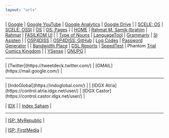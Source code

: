 ```yaml
---
layout: "urls"
---
```


| [Google](https://google.com/) | [Google YouTube](https://www.youtube.com/) | [Google Analytics](https://analytics.google.com/) | [Google Drive](https://drive.google.com/) |
| [SCELE: OS](https://scele.cs.ui.ac.id/course/view.php?id=3134) | [SCELE: OSSI](https://scele.cs.ui.ac.id/course/view.php?id=3112) | [OS](https://os.vlsm.org/) | [OS: Pages](https://os.vlsm.org/GitHubPages/) | 
| [HOME](https://home.vlsm.org) | [Rahmat M. Samik-Ibrahim](https://rahmatm.samik-ibrahim.vlsm.org/) | [Rahmat](https://rahmat.vlsm.org/) | [FASILKOM UI](https://www.cs.ui.ac.id/) |
| [Type of Nouns](https://youtu.be/a0PS8emW6Qo) | [LanguageTool](https://languagetoolplus.com/) | [Grammarly](https://grammarly.com/) | [SI Asisten](https://siasisten.cs.ui.ac.id/) |
| [OSP4DISS](https://osp4diss.vlsm.org/) | [OSP4DISS: GitHub](https://github.com/OSP4DISS/) | [Log Codes](https://osp4diss.vlsm.org/ETC/logCodes.txt) | [Password Generator](https://passwordsgenerator.net/) |
| [Bandwidth Place](https://www.bandwidthplace.com/) | [DSL Reports](http://www.dslreports.com/speedtest) | [SpeedTest](https://www.comparitech.com/internet-providers/speed-test/) | Phantom [Trial](http://www.phantomtrail.com/daily-comic-strips/Phantom) [Comics Kingdom](https://www.comicskingdom.com/phantom) |
| [YSense](https://www.ysense.com/) | [GNUPG](https://gnupg.org/) |

<hr>
| [Twitter](https://tweetdeck.twitter.com/) | [GMAIL](https://mail.google.com/) |

<hr>
| [IndoGlobal](https://indoglobal.com/) |
| [IDGX Atria](https://control.atria.idgx.net/user/) | [IDGX Castor](https://control.castor.idgx.net/user/) |

| [IDX](https://www.idx.co.id/) |
| [Index Saham](https://www.idx.co.id/data-pasar/data-saham/indeks-saham/) |

<hr>

| [ISP: MyRepublic](https://myrepublic.co.id/) |

| [ISP: FirstMedia](https://my.firstmedia.com/) |
